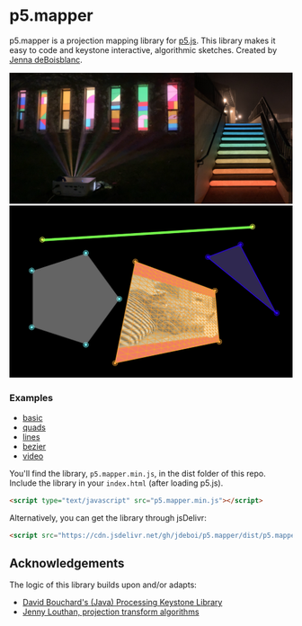 

# p5.mapper

p5.mapper is a projection mapping library for [p5.js](https://p5js.org/). This library makes it easy to code and keystone interactive, algorithmic sketches. Created by [Jenna deBoisblanc](https://jdeboi.com/).


![projection mapped example](images/mapped_surfaces.png)
![shapes example](images/shapes.png)


### Examples
* [basic](https://editor.p5js.org/jdeboi/sketches/EjUrc7RiP)
* [quads](https://editor.p5js.org/jdeboi/sketches/gPBajTX8Z)
* [lines](https://editor.p5js.org/jdeboi/sketches/v4zMGF-6n)
* [bezier](https://editor.p5js.org/jdeboi/sketches/hqTzdgULE)
* [video](https://editor.p5js.org/jdeboi/sketches/He2_OvO2p)

You'll find the library, `p5.mapper.min.js`, in the dist folder of this repo. Include the library in your `index.html` (after loading p5.js).

```html
<script type="text/javascript" src="p5.mapper.min.js"></script>
```
  
Alternatively, you can get the library through jsDelivr:  
  
```html
<script src="https://cdn.jsdelivr.net/gh/jdeboi/p5.mapper/dist/p5.mapper.min.js"></script>
```

## Acknowledgements

The logic of this library builds upon and/or adapts:
* [David Bouchard's (Java) Processing Keystone Library](http://keystonep5.sourceforge.net/)
* [Jenny Louthan, projection transform algorithms](https://github.com/jlouthan/perspective-transform) 

